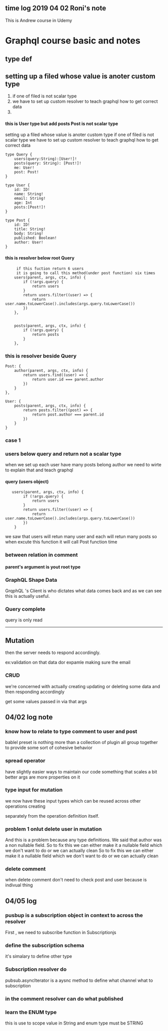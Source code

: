## time log 2019 04 02 Roni's note 
This is Andrew course in Udemy
# Graphql course basic and notes
## type def
 ## setting up a filed whose value is anoter custom type
 1. if one of filed is not scalar type
 2. we have to set up custom resolver
 to teach graphql how to get correct data
 3. 
#### this is User type but add posts Post is not scalar type
 setting up a filed whose value is anoter custom type
 if one of filed is not scalar type
 we have to set up custom resolver
 to teach graphql how to get correct data

    type Query {
        users(query:String):[User!]!
        posts(query: String): [Post!]!
        me: User!
        post: Post!
    }

    type User {
        id: ID!
        name: String!
        email: String!
        age: Int
        posts:[Post!]!
    }

    type Post {
        id: ID!
        title: String!
        body: String!
        published: Boolean!
        author: User!
    }
#### this is resolver below  root Query
         if this fuction return 6 users
         it is going to call this method(under post function) six times
        users(parent, args, ctx, info) {
            if (!args.query) {
                return users
            }
            return users.filter((user) => {
                return user.name.toLowerCase().includes(args.query.toLowerCase())
            })
        },


        posts(parent, args, ctx, info) {
            if (!args.query) {
                return posts
            }
        },
### this is resolver beside Query

    Post: {
        author(parent, args, ctx, info) {
            return users.find((user) => {
                return user.id === parent.author
            })
        }
    },

    User: {
        posts(parent, args, ctx, info) {
            return posts.filter((post) => {
                return post.author === parent.id
            })
        }
    }
### case 1

### users below query  and return not a scalar type 
when we set up each user have many posts belong author
we need to wirte to explain that and teach graphql

#### query (users object)
       users(parent, args, ctx, info) {
            if (!args.query) {
                return users
            }
            return users.filter((user) => {
                return user.name.toLowerCase().includes(args.query.toLowerCase())
            })
        }
we saw that users will retun many user and each will retun many posts so when excute this function it will call Post function time

<!-- time log 2019-03-30 Roni -->
### between relation in comment

#### parent's argument is yout root type

### GraphQL Shape Data
GrqphQL 's Client is who dictates what data comes back and as we can see this is 
actually useful.

### Query complete 
query is only read

---

## Mutation
then the server needs to respond accordingly.

ex:validation on that data dor expamle making sure the email


### CRUD
we're concerned with actually creating updating or deleting some data
and then responding accordingly

get some values passed in via that args


## 04/02 log note

### know how to relate to type comment to user and post

bablel preset is nothing more than a collection of plugin all group
together to provide some sort of cohesive behavior

### spread operator
have slightly easier ways to maintain our code something
that scales a bit better args are more properties on it

### type input for mutation
we now have these input types which can be reused across other operations creating

separately from the operation definition itself.

### problem 1  onlut delete user in mutation
And this is a problem because any type definitions.
We said that author was a non nullable field.
So to fix this we can either make it a nullable field which we don't want to do or we can actually clean
So to fix this we can either make it a nullable field which we don't want to do or we can actually clean

### delete comment 
when delete comment don't need to check post and user because is indivual thing

## 04/05 log 
### pusbup is a subscription object in context to across the resolver
First , we need to subscribe function in Subscriptionjs
### define the subscription schema
it's simalary to define other type

### Subscription resolver do
pubsub.asyncIterator is a aysnc method to define what channel what to subscription

### in the comment resolver can do what published 

### learn the ENUM type
this is use to scope value in String and enum type must be STRING



